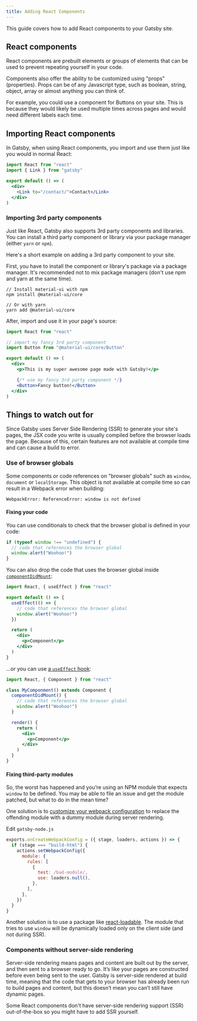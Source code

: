 ```yaml
---
title: Adding React Components
---
```


This guide covers how to add React components to your Gatsby site.

## React components

React components are prebuilt elements or groups of elements that can be used to prevent repeating yourself in your code.

Components also offer the ability to be customized using "props" (properties). Props can be of any Javascript type, such as boolean, string, object, array or almost anything you can think of.

For example, you could use a component for Buttons on your site. This is because they would likely be used multiple times across pages and would need different labels each time.

## Importing React components

In Gatsby, when using React components, you import and use them just like you would in normal React:

```jsx
import React from "react"
import { Link } from "gatsby"

export default () => (
  <div>
    <Link to="/contact/">Contact</Link>
  </div>
)
```

### Importing 3rd party components

Just like React, Gatsby also supports 3rd party components and libraries. You can install a third party component or library via your package manager (either `yarn` or `npm`).

Here's a short example on adding a 3rd party component to your site.

First, you have to install the component or library's package via a package manager. It's recommended not to mix package managers (don't use npm and yarn at the same time).

```shell
// Install material-ui with npm
npm install @material-ui/core

// Or with yarn
yarn add @material-ui/core
```

After, import and use it in your page's source:

```jsx:title=my-page.jsx
import React from "react"

// import my fancy 3rd party component
import Button from "@material-ui/core/Button"

export default () => (
  <div>
    <p>This is my super awesome page made with Gatsby!</p>

    {/* use my fancy 3rd party component */}
    <Button>Fancy button!</Button>
  </div>
)
```

## Things to watch out for

Since Gatsby uses Server Side Rendering (SSR) to generate your site's pages, the JSX code you write is usually compiled before the browser loads the page. Because of this, certain features are not available at compile time and can cause a build to error.

### Use of browser globals

Some components or code references on "browser globals" such as `window`, `document` or `localStorage`. This object is not available at compile time so can result in a Webpack error when building:

```
WebpackError: ReferenceError: window is not defined
```

#### Fixing your code

You can use conditionals to check that the browser global is defined in your code:

```js
if (typeof window !== "undefined") {
  // code that references the browser global
  window.alert("Woohoo!")
}
```

You can also drop the code that uses the browser global inside [`componentDidMount`](https://reactjs.org/docs/react-component.html#componentdidmount):

```jsx
import React, { useEffect } from "react"

export default () => {
  useEffect(() => {
    // code that references the browser global
    window.alert("Woohoo!")
  })

  return (
    <div>
      <p>Component</p>
    </div>
  )
}
```

...or you can use [a `useEffect` hook](https://reactjs.org/docs/hooks-reference.html#useeffect):

```jsx
import React, { Component } from "react"

class MyComponment() extends Component {
  componentDidMount() {
    // code that references the browser global
    window.alert("Woohoo!")
  }

  render() {
    return (
      <div>
        <p>Component</p>
      </div>
    )
  }
}
```

#### Fixing third-party modules

So, the worst has happened and you’re using an NPM module that expects `window` to be defined. You may be able to file an issue and get the module patched, but what to do in the mean time?

One solution is to [customize your webpack configuration](https://www.gatsbyjs.org/docs/add-custom-webpack-config) to replace the offending module with a dummy module during server rendering.

Edit `gatsby-node.js`

```js:title=gatsby-node.js
exports.onCreateWebpackConfig = ({ stage, loaders, actions }) => {
  if (stage === "build-html") {
    actions.setWebpackConfig({
      module: {
        rules: [
          {
            test: /bad-module/,
            use: loaders.null(),
          },
        ],
      },
    })
  }
}
```

Another solution is to use a package like [react-loadable](https://github.com/jamiebuilds/react-loadable). The module that tries to use `window` will be dynamically loaded only on the client side (and not during SSR).

### Components without server-side rendering

Server-side rendering means pages and content are built out by the server, and then sent to a browser ready to go. It’s like your pages are constructed before even being sent to the user. Gatsby is server-side rendered at build time, meaning that the code that gets to your browser has already been run to build pages and content, but this doesn’t mean you can’t still have dynamic pages.

Some React components don't have server-side rendering support (SSR) out-of-the-box so you might have to add SSR yourself.
